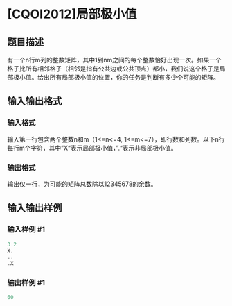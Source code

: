 # [CQOI2012]局部极小值

## 题目描述

有一个n行m列的整数矩阵，其中1到nm之间的每个整数恰好出现一次。如果一个格子比所有相邻格子（相邻是指有公共边或公共顶点）都小，我们说这个格子是局部极小值。给出所有局部极小值的位置，你的任务是判断有多少个可能的矩阵。

## 输入输出格式

### 输入格式

输入第一行包含两个整数n和m（1<=n<=4, 1<=m<=7），即行数和列数。以下n行每行m个字符，其中”X“表示局部极小值，”.“表示非局部极小值。

### 输出格式

输出仅一行，为可能的矩阵总数除以12345678的余数。

## 输入输出样例

### 输入样例 #1

```cpp
3 2
X.
..
.X
```


### 输出样例 #1

```cpp
60
```


